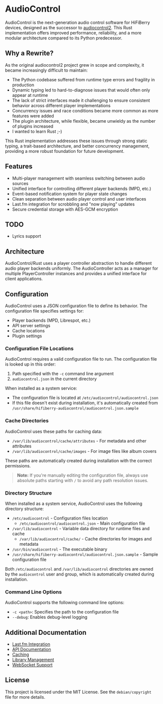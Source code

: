 # AudioControl

AudioControl is the next-generation audio control software for HiFiBerry devices, designed as the successor to [audiocontrol2](https://github.com/hifiberry/audiocontrol2). This Rust implementation offers improved performance, reliability, and a more modular architecture compared to its Python predecessor.

## Why a Rewrite?

As the original audiocontrol2 project grew in scope and complexity, it became increasingly difficult to maintain:

- The Python codebase suffered from runtime type errors and fragility in production
- Dynamic typing led to hard-to-diagnose issues that would often only appear at runtime
- The lack of strict interfaces made it challenging to ensure consistent behavior across different player implementations
- Concurrency issues and race conditions became more common as more features were added
- The plugin architecture, while flexible, became unwieldy as the number of plugins increased
- I wanted to learn Rust ;-)

This Rust implementation addresses these issues through strong static typing, a trait-based architecture, and better concurrency management, providing a more robust foundation for future development.

## Features

- Multi-player management with seamless switching between audio sources
- Unified interface for controlling different player backends (MPD, etc.)
- Event-based notification system for player state changes
- Clean separation between audio player control and user interfaces
- Last.fm integration for scrobbling and "now playing" updates
- Secure credential storage with AES-GCM encryption

## TODO

- Lyrics support

## Architecture

AudioControl/Rust uses a player controller abstraction to handle different audio player backends uniformly. The AudioController acts as a manager for multiple PlayerController instances and provides a unified interface for client applications.

## Configuration

AudioControl uses a JSON configuration file to define its behavior. The configuration file specifies settings for:

- Player backends (MPD, Librespot, etc.)
- API server settings
- Cache locations
- Plugin settings

### Configuration File Locations

AudioControl requires a valid configuration file to run. The configuration file is looked up in this order:

1. Path specified with the `-c` command line argument
2. `audiocontrol.json` in the current directory

When installed as a system service:

- The configuration file is located at `/etc/audiocontrol/audiocontrol.json`
- If this file doesn't exist during installation, it's automatically created from `/usr/share/hifiberry-audiocontrol/audiocontrol.json.sample`

### Cache Directories

AudioControl uses these paths for caching data:

- `/var/lib/audiocontrol/cache/attributes` - For metadata and other attributes
- `/var/lib/audiocontrol/cache/images` - For image files like album covers

These paths are automatically created during installation with the correct permissions.

> **Note:** If you're manually editing the configuration file, always use absolute paths starting with `/` to avoid any path resolution issues.

### Directory Structure

When installed as a system service, AudioControl uses the following directory structure:

- `/etc/audiocontrol` - Configuration files location
  - `/etc/audiocontrol/audiocontrol.json` - Main configuration file
- `/var/lib/audiocontrol` - Variable data directory for runtime files and cache
  - `/var/lib/audiocontrol/cache/` - Cache directories for images and metadata
- `/usr/bin/audiocontrol` - The executable binary
- `/usr/share/hifiberry-audiocontrol/audiocontrol.json.sample` - Sample configuration file

Both `/etc/audiocontrol` and `/var/lib/audiocontrol` directories are owned by the `audiocontrol` user and group, which is automatically created during installation.

### Command Line Options

AudioControl supports the following command line options:

- `-c <path>`: Specifies the path to the configuration file
- `--debug`: Enables debug-level logging

## Additional Documentation

- [Last.fm Integration](doc/lastfm.md)
- [API Documentation](doc/api.md)
- [Caching](doc/caching.md)
- [Library Management](doc/library.md)
- [WebSocket Support](doc/websocket.md)

## License

This project is licensed under the MIT License. See the `debian/copyright` file for more details.
